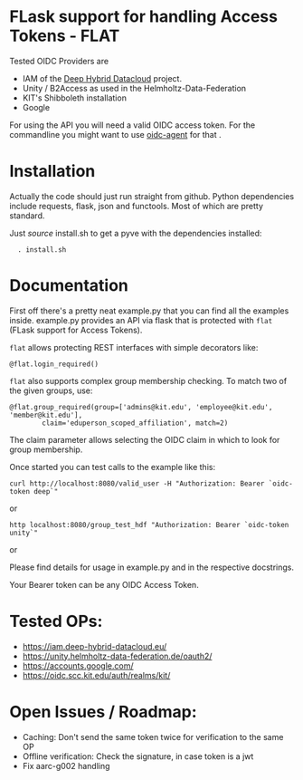 # FLask support for handling Access Tokens - FLAT

Tested OIDC Providers are
- IAM of the [Deep Hybrid Datacloud](https://deep-hybrid-datacloud.eu) project.
- Unity / B2Access as used in the Helmholtz-Data-Federation
- KIT's Shibboleth installation
- Google


For using the API you will need a valid OIDC access token. For the
commandline you might want to use
[oidc-agent](https://github.com/indigo-dc/oidc-agent) for that .


# Installation

Actually the code should just run straight from github. Python
dependencies include requests, flask, json and functools. Most of which
are pretty standard.

Just *source* install.sh to get a pyve with the dependencies installed:

`  . install.sh`

# Documentation

First off there's a pretty neat example.py that you can find all the
examples inside. example.py provides an API via flask that is protected
with `flat` (FLask support for Access Tokens).

`flat` allows protecting REST interfaces with simple decorators like:
```
@flat.login_required()
```
`flat` also supports complex group membership checking. To match two of
the given groups, use:
```
@flat.group_required(group=['admins@kit.edu', 'employee@kit.edu', 'member@kit.edu'],
        claim='eduperson_scoped_affiliation', match=2)
```
The claim parameter allows selecting the OIDC claim in which to look for
group membership.

Once started you can test calls to the example like this:

```
curl http://localhost:8080/valid_user -H "Authorization: Bearer `oidc-token deep`"
```
or
```
http localhost:8080/group_test_hdf "Authorization: Bearer `oidc-token unity`"
```
or

Please find details for usage in example.py and in the respective
docstrings.

Your Bearer token can be any OIDC Access Token.


# Tested OPs:
- https://iam.deep-hybrid-datacloud.eu/
- https://unity.helmholtz-data-federation.de/oauth2/
- https://accounts.google.com/
- https://oidc.scc.kit.edu/auth/realms/kit/

# Open Issues / Roadmap:
- Caching: Don't send the same token twice for verification to the same OP
- Offline verification: Check the signature, in case token is a jwt
- Fix aarc-g002 handling

